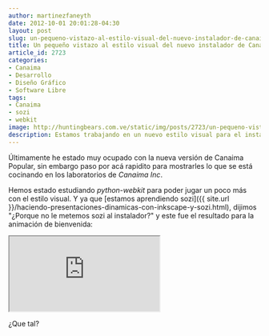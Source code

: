 ```yaml
---
author: martinezfaneyth
date: 2012-10-01 20:01:28-04:30
layout: post
slug: un-pequeno-vistazo-al-estilo-visual-del-nuevo-instalador-de-canaima
title: Un pequeño vistazo al estilo visual del nuevo instalador de Canaima
article_id: 2723
categories:
- Canaima
- Desarrollo
- Diseño Gráfico
- Software Libre
tags:
- Canaima
- sozi
- webkit
image: http://huntingbears.com.ve/static/img/posts/2723/un-pequeno-vistazo-al-estilo-visual-del-nuevo-instalador-de-canaima__1.jpg
description: Estamos trabajando en un nuevo estilo visual para el instalador de Canaima. Échale un vistazo.
---
```


Últimamente he estado muy ocupado con la nueva versión de Canaima Popular, sin embargo paso por acá rapidito para mostrarles lo que se está cocinando en los laboratorios de _Canaima Inc_.

Hemos estado estudiando _python-webkit_ para poder jugar un poco más con el estilo visual. Y ya que [estamos aprendiendo sozi]({{ site.url }}/haciendo-presentaciones-dinamicas-con-inkscape-y-sozi.html), dijimos "¿Porque no le metemos sozi al instalador?" y este fue el resultado para la animación de bienvenida:

<iframe class="svgviewer" src="http://dl.dropboxusercontent.com/u/16329841/welcome.svg"></iframe>

¿Que tal?
